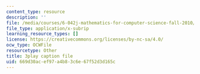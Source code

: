 ```yaml
---
content_type: resource
description: ''
file: /media/courses/6-042j-mathematics-for-computer-science-fall-2010/669d30acef97a4b83c6e67f52d3d165c_NuY7szYSXSw.srt
file_type: application/x-subrip
learning_resource_types: []
license: https://creativecommons.org/licenses/by-nc-sa/4.0/
ocw_type: OCWFile
resourcetype: Other
title: 3play caption file
uid: 669d30ac-ef97-a4b8-3c6e-67f52d3d165c
---
```

